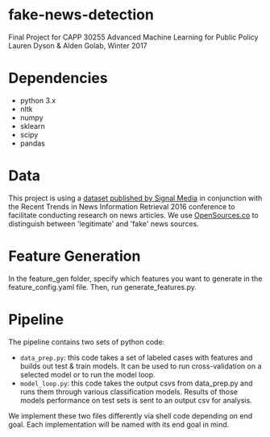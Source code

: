# fake-news-detection
Final Project for CAPP 30255 Advanced Machine Learning for Public Policy
Lauren Dyson & Alden Golab, Winter 2017

# Dependencies
- python 3.x
- nltk
- numpy
- sklearn
- scipy
- pandas

# Data

This project is using a [dataset published by Signal Media](http://research.signalmedia.co/newsir16/signal-dataset.html) in conjunction with the Recent Trends in News Information Retrieval 2016 conference to facilitate conducting research on news articles. We use [OpenSources.co](http://opensources.co) to distinguish between 'legitimate' and 'fake' news sources. 

# Feature Generation

In the feature_gen folder, specify which features you want to generate in the feature_config.yaml file.
Then, run generate_features.py.

# Pipeline

The pipeline contains two sets of python code:

- `data_prep.py`: this code takes a set of labeled cases with features and builds out test & train models. It can be used to run cross-validation on a selected model or to run the model loop.
- `model_loop.py`: this code takes the output csvs from data_prep.py and runs them through various classification models. Results of those models performance on test sets is sent to an output csv for analysis. 

We implement these two files differently via shell code depending on end goal. Each implementation will be named with its end goal in mind. 
